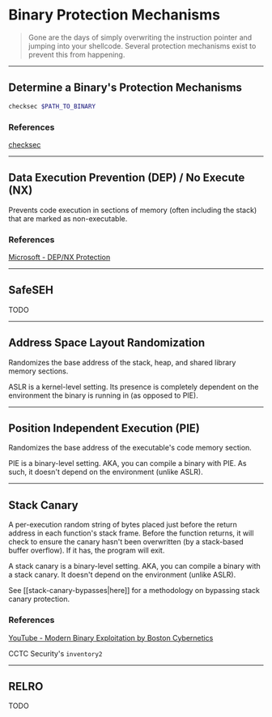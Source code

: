 # Binary Protection Mechanisms

> Gone are the days of simply overwriting the instruction pointer and jumping into your shellcode. Several protection mechanisms exist to prevent this from happening.

---

## Determine a Binary's Protection Mechanisms

```bash
checksec $PATH_TO_BINARY
```

### References

[checksec](https://github.com/slimm609/checksec.sh)

---

## Data Execution Prevention (DEP) / No Execute (NX)

Prevents code execution in sections of memory (often including the stack) that are marked as non-executable.

### References

[Microsoft - DEP/NX Protection](https://docs.microsoft.com/en-us/windows/win32/win7appqual/dep-nx-protection#:~:text=This%20option%20is%20also%20referred,is%20marked%20as%20non%2Dexecutable.)

---

## SafeSEH

TODO

---

## Address Space Layout Randomization

Randomizes the base address of the stack, heap, and shared library memory sections.

ASLR is a kernel-level setting. Its presence is completely dependent on the environment the binary is running in (as opposed to PIE).

---

## Position Independent Execution (PIE)

Randomizes the base address of the executable's code memory section.

PIE is a binary-level setting. AKA, you can compile a binary with PIE. As such, it doesn't depend on the environment (unlike ASLR).

---

## Stack Canary

A per-execution random string of bytes placed just before the return address in each function's stack frame. Before the function returns, it will check to ensure the canary hasn't been overwritten (by a stack-based buffer overflow). If it has, the program will exit.

A stack canary is a binary-level setting. AKA, you can compile a binary with a stack canary. It doesn't depend on the environment (unlike ASLR).

See [[stack-canary-bypasses|here]] for a methodology on bypassing stack canary protection.

### References

[YouTube - Modern Binary Exploitation by Boston Cybernetics](https://www.youtube.com/watch?v=Xt3eWaplMd0)

CCTC Security's `inventory2`

---

## RELRO

TODO
